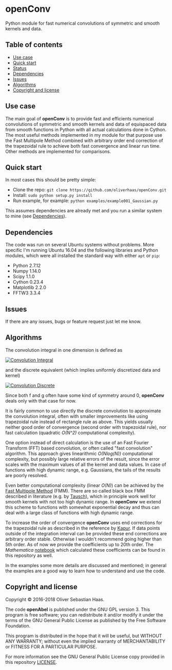 
# openConv
Python module for fast numerical convolutions of symmetric and smooth kernels and data.


## Table of contents

- [Use case](#use-case)
- [Quick start](#quick-start)
- [Status](#status)
- [Dependencies](#dependencies)
- [Issues](#issues)
- [Algorithms](#algorithms)
- [Copyright and license](#copyright-and-license)


## Use case

The main goal of **openConv** is to provide fast and efficients numerical convolutions of symmetric and smooth kernels and data of equispaced data
from smooth functions in Python with all actual calculations done in Cython. 
The most useful methods implemented in my module for that purpose use the Fast Multipole Method combined with
arbitrary order end correction of the trapezoidal rule to achieve both fast convergence and linear run time. Other methods are implemented
for comparisons.



## Quick start

In most cases this should be pretty simple:

- Clone the repo: `git clone https://github.com/oliverhaas/openConv.git`
- Install: `sudo python setup.py install`
- Run example, for example: `python examples/example001_Gaussian.py`

This assumes dependencies are already met and you run a similar system to mine (see [Dependencies](#dependencies)).


## Dependencies

The code was run on several Ubuntu systems without problems. More specific I'm running Ubuntu 16.04 and the following libraries and
Python modules, which were all installed the standard way with either `apt` or `pip`:
- Python 2.7.12
- Numpy 1.14.0
- Scipy 1.1.0
- Cython 0.23.4
- Matplotlib 2.2.0
- FFTW3 3.3.4


## Issues

If there are any issues, bugs or feature request just let me know.

## Algorithms

The convolution integral in one dimension is defined as

<a href="https://www.codecogs.com/eqnedit.php?latex=(f*g)(t)=\int_{-\infty}^{\infty}f(\tau)g(t-\tau)d\tau" target="_blank">
<img src="https://latex.codecogs.com/gif.latex?F(y)=(f*g)(t)=\int_{-\infty}^{\infty}f(\tau)g(t-\tau)d\tau" title="Convolution Integral" /></a>

and the discrete equivalent (which implies uniformly discretized data and kernel)

<a href="https://www.codecogs.com/eqnedit.php?latex=(f*g)[n]=\sum_{m=-\infty}^{\infty}f[m]g[n-m]" target="_blank">
<img src="https://latex.codecogs.com/gif.latex?F(y)=(f*g)[n]=\sum_{m=-\infty}^{\infty}f[m]g[n-m]" title="Convolution Discrete" /></a>

Since both f and g often have some kind of symmetry around 0, **openConv** deals only with that case for now.

It is fairly common to use directly the discrete convolution to approximate the convolution integral, often with smaller
improvements like using trapezoidal rule instead of rectangle rule as above. This yields usually neither good order of convergence
(second order with trapezoidal rule), nor fast calculation (quadratic *O(N^2)* computational complexity).

One option instead of direct calculation is the use of an Fast Fourier Transform (FFT) based convolution, or often called
"fast convolution" algorithm. This approach gives linearithmic *O(Nlog(N))* computational complexity, but possibly large
relative errors of the result, since the error scales with the maximum values of all the kernel and data values. In case of
functions with high dynamic range, e.g. Gaussians, the tails of the results are poorly resolved.

Even better computational complexity (linear *O(N)*) can be achieved by the [Fast Multipole Method](https://en.wikipedia.org/wiki/Fast_multipole_method) (FMM). 
There are so called black box FMM described in literature (e.g. by [Tausch](https://link.springer.com/chapter/10.1007/978-3-642-25670-7_6)),
which in principle work well for smooth kernels with not too high dynamic range. In **openConv** we extend this scheme to functions
with somewhat exponential decay and thus can deal with a large class of functions with high dynamic range.

To increase the order of convergence **openConv** uses end corrections for the trapezoidal rule as described in the 
reference by [Kapur](https://epubs.siam.org/doi/abs/10.1137/S0036142995287847).
If data points outside of the integration interval can be provided these end corrections are arbitrary order stable. Otherwise I wouldn't
recommend going higher than 5th order. As of now we provide the coefficients up to 20th order. The *Mathematica* 
[notebook](add/calcCoeffsSmooth.nb) which calculated these coefficients can be found in this repository as well.

In the examples some more details are discussed and mentioned; in general the examples are a good way to learn how to understand and
use the code.


## Copyright and license

Copyright &copy; 2016-2018 Oliver Sebastian Haas.

The code **openAbel** is published under the GNU GPL version 3. This program is free software; you can redistribute it and/or modify
it under the terms of the GNU General Public License as published by the Free Software Foundation. 

This program is distributed in the hope that it will be useful, but WITHOUT ANY WARRANTY; without even the implied warranty of MERCHANTABILITY or FITNESS FOR A PARTICULAR PURPOSE. 

For more information see the GNU General Public License copy provided in this repository [LICENSE](LICENSE).




